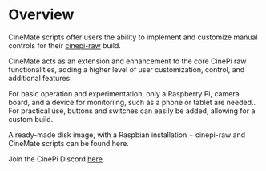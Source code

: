 # Overview

CineMate scripts offer users the ability to implement and customize manual controls for their [cinepi-raw](https://github.com/cinepi/cinepi-raw) build.

CineMate acts as an extension and enhancement to the core CinePi raw functionalities, adding a higher level of user customization, control, and additional features. 

For basic operation and experimentation, only a Raspberry Pi, camera board, and a device for monitoriing, such as a phone or tablet are needed.. For practical use, buttons and switches can easily be added, allowing for a custom build.

A ready-made disk image, with a Raspbian installation + cinepi-raw and CineMate scripts can be found here.

Join the CinePi Discord [here](https://discord.gg/Hr4dfhuK).